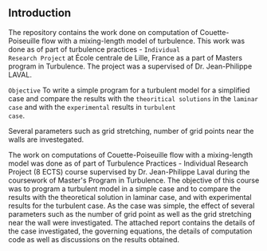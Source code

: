 ## Introduction
The repository contains the work done on computation of Couette-Poiseuille flow with a mixing-length model of turbulence. This work
was done as of part of turbulence practices - <code>Individual Research Project</code> at École centrale de Lille, France as a part of
Masters program in Turbulence. The project was a supervised of Dr. Jean-Philippe LAVAL.

<code>Objective</code> To write a simple program for a turbulent model for a simplified case and compare the results with the <code>theoritical solutions</code> in the <code>laminar case</code> and with the <code>experimental</code> results in <code>turbulent case</code>.

Several parameters such as grid stretching, number of grid points near the walls are investegated.


The work on computations of Couette-Poiseuille flow with a mixing-length model was done as of part of Turbulence Practices - Individual Research Project (8 ECTS) course supervised by Dr. Jean-Philippe Laval during the coursework of Master's Program in Turbulence. The objective of this course was to program a turbulent model in a simple case and to compare the results with the theoretical solution in laminar case, and with experimental results for the turbulent case. As the case was simple, the effect of several parameters such as the number of grid point as well as the grid stretching near the wall were investigated. The attached report contains the details of the case investigated, the governing equations, the details of computation code as well as discussions on the results obtained.




















